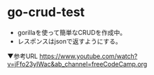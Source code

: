 # go-crud-test
- gorillaを使って簡単なCRUDを作成中。
- レスポンスはjsonで返すようにする。

▼参考URL
https://www.youtube.com/watch?v=jFfo23yIWac&ab_channel=freeCodeCamp.org
